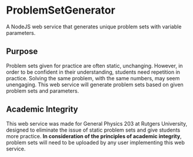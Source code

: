 # ProblemSetGenerator
A NodeJS web service that generates unique problem sets with variable parameters.

## Purpose
Problem sets given for practice are often static, unchanging. However, in order to be confident in their understanding, students need repetition in practice. Solving the same problem, with the same numbers, may seem unengaging. This web service will generate problem sets based on given problem sets and parameters.

## Academic Integrity
This web service was made for General Physics 203 at Rutgers University, designed to eliminate the issue of static problem sets and give students more practice. <b>In consideration of the principles of academic integrity</b>, problem sets will need to be uploaded by any user implementing this web service.